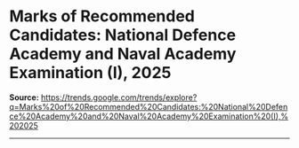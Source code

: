 # Marks of Recommended Candidates: National Defence Academy and Naval Academy Examination (I), 2025

**Source:** https://trends.google.com/trends/explore?q=Marks%20of%20Recommended%20Candidates:%20National%20Defence%20Academy%20and%20Naval%20Academy%20Examination%20(I),%202025

---


